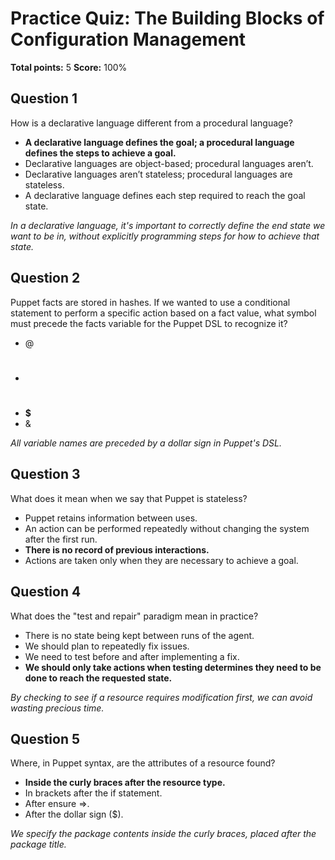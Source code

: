 # Practice Quiz: The Building Blocks of Configuration Management
**Total points:** 5
**Score:** 100%

## Question 1
How is a declarative language different from a procedural language? 

- **A declarative language defines the goal; a procedural language defines the steps to achieve a goal.**
- Declarative languages are object-based; procedural languages aren’t.
- Declarative languages aren’t stateless; procedural languages are stateless.
- A declarative language defines each step required to reach the goal state.

*In a declarative language, it's important to correctly define the end state we want to be in, without explicitly programming steps for how to achieve that state.*

## Question 2
Puppet facts are stored in hashes. If we wanted to use a conditional statement to perform a specific action based on a fact value, what symbol must precede the facts variable for the Puppet DSL to recognize it? 

- @
- #
- **$**
- &

*All variable names are preceded by a dollar sign in Puppet's DSL.*

## Question 3
What does it mean when we say that Puppet is stateless? 

- Puppet retains information between uses.
- An action can be performed repeatedly without changing the system after the first run.
- **There is no record of previous interactions.**
- Actions are taken only when they are necessary to achieve a goal.

## Question 4
What does the "test and repair" paradigm mean in practice? 

- There is no state being kept between runs of the agent.
- We should plan to repeatedly fix issues.
- We need to test before and after implementing a fix.
- **We should only take actions when testing determines they need to be done to reach the requested state.**

*By checking to see if a resource requires modification first, we can avoid wasting precious time.*

## Question 5
Where, in Puppet syntax, are the attributes of a resource found?

- **Inside the curly braces after the resource type.**
- In brackets after the if statement.
- After ensure =>.
- After the dollar sign ($).

*We specify the package contents inside the curly braces, placed after the package title.*